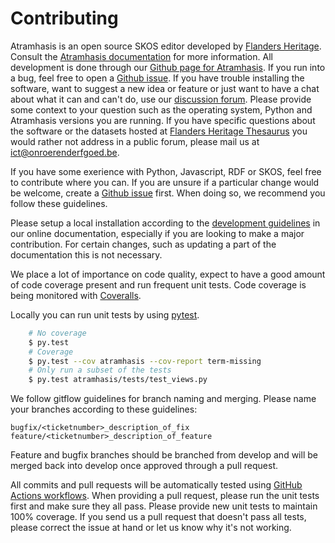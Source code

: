 Contributing
============

Atramhasis is an open source SKOS editor developed by [Flanders Heritage].
Consult the [Atramhasis documentation] for more information. All development 
is done through our [Github page for Atramhasis]. If you run into a bug, 
feel free to open a [Github issue]. If you have 
trouble installing the software, want to suggest a new idea or feature or just 
want to have a chat about what it can and can't do, use our [discussion forum].
Please provide some context to your question such as the operating system, 
Python and Atramhasis versions you are running. If you have specific questions 
about the software or the datasets hosted at [Flanders Heritage Thesaurus] 
you would rather not address in a public forum, please mail us at 
<ict@onroerenderfgoed.be>.

If you have some
exerience with Python, Javascript, RDF or SKOS, feel free to contribute
where you can. If you are unsure if a particular change would be welcome, 
create a [Github issue] first. When doing so, we recommend you follow these 
guidelines.

Please setup a local installation according to the [development guidelines] in
our online documentation, especially if you are looking to make a major 
contribution. For certain changes, such as updating a part of the documentation 
this is not necessary.

We place a lot of importance on code quality, expect to have a good 
amount of code coverage present and run frequent unit tests.
Code coverage is being monitored with [Coveralls].

Locally you can run unit tests by using [pytest].

```bash
    # No coverage
    $ py.test 
    # Coverage
    $ py.test --cov atramhasis --cov-report term-missing
    # Only run a subset of the tests
    $ py.test atramhasis/tests/test_views.py
```

We follow gitflow guidelines for branch naming and merging. Please name your 
branches according to these guidelines:
```
bugfix/<ticketnumber>_description_of_fix
feature/<ticketnumber>_description_of_feature
````

Feature and bugfix branches should be branched from develop and will be merged 
back into develop once approved through a pull request.

All commits and pull requests will be automatically tested using 
[GitHub Actions workflows]. When providing a pull request, please run 
the unit tests first and make sure they all pass. Please provide new unit tests
to maintain 100% coverage. If you send us a pull request
that doesn't pass all tests, please correct the issue at hand or let us 
know why it's not working.

[Flanders Heritage]: https://www.onroerenderfgoed.be
[Atramhasis documentation]: https://atramhasis.readthedocs.io/en/latest
[Flanders Heritage Thesaurus]: https://thesaurus.onroerenderfgoed.be
[Github page for Atramhasis]: https://github.com/OnroerendErfgoed/atramhasis
[Github issue]: https://github.com/OnroerendErfgoed/atramhasis/issues
[discussion forum]: https://github.com/OnroerendErfgoed/atramhasis/discussions>
[development guidelines]: https://atramhasis.readthedocs.io/en/latest/development.html
[Coveralls]: https://coveralls.io/r/OnroerendErfgoed/atramhasis
[pytest]: http://pytest.org
[GitHub Actions workflows]: https://github.com/OnroerendErfgoed/atramhasis/actions
